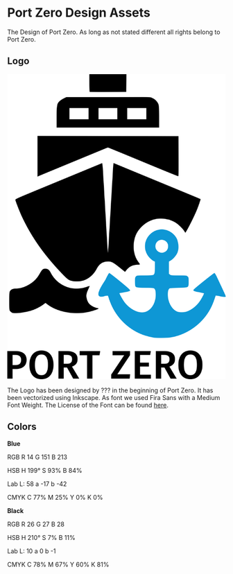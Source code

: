 # Port Zero Design Assets

The Design of Port Zero.
As long as not stated different all rights belong to Port Zero.

## Logo
![Port Zero Logo](Logo/port-zero.png)

The Logo has been designed by ??? in the beginning of Port Zero.
It has been vectorized using Inkscape. As font we used Fira Sans with a Medium Font Weight. The License of the Font can be found [here](Fonts/FiraSans/LICENSE).

## Colors
**Blue**

RGB
R 14
G 151
B 213

HSB
H 199°
S 93%
B 84%

Lab
L: 58
a -17
b -42

CMYK
C 77%
M 25%
Y 0%
K 0%


**Black**

RGB
R 26
G 27
B 28

HSB
H 210°
S 7%
B 11%

Lab
L: 10
a 0
b -1

CMYK
C 78%
M 67%
Y 60%
K 81%
